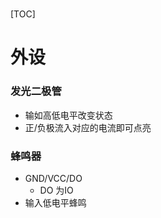 # 

[TOC]

# 外设

### 发光二极管

+ 输如高低电平改变状态
+ 正/负极流入对应的电流即可点亮

### 蜂鸣器

+ GND/VCC/DO  
  + DO 为IO
+ 输入低电平蜂鸣


